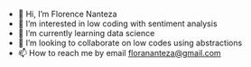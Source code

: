- 👋 Hi, I’m Florence Nanteza
- 👀 I’m interested in low coding with sentiment analysis
- 🌱 I’m currently learning data science
- 💞️ I’m looking to collaborate on low codes using abstractions 
- 📫 How to reach me by email florananteza@gmail.com

<!---
floranaflorana/floranaflorana is a ✨ special ✨ repository because its `README.md` (this file) appears on your GitHub profile.
You can click the Preview link to take a look at your changes.
--->
